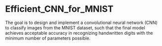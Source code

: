 # Efficient_CNN_for_MNIST
The goal is to design and implement a convolutional neural network (CNN) to classify images from the MNIST dataset, such that the final model achieves acceptable accuracy in recognizing handwritten digits with the minimum number of parameters possible.

